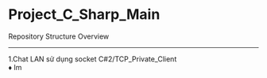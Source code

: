 # Project_C_Sharp_Main
Repository Structure Overview

---

1.Chat LAN sử dụng socket C#2/TCP_Private_Client
<br>
♦ Im
